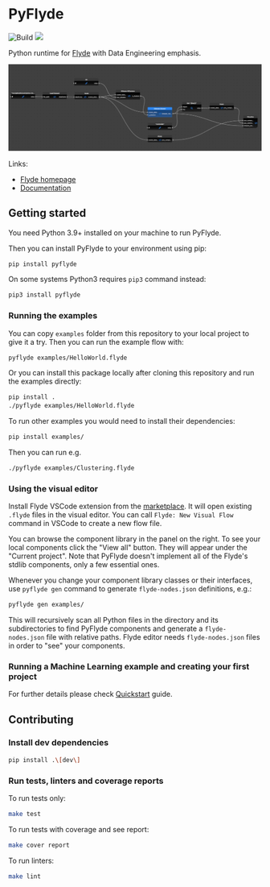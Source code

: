 # PyFlyde

![Build](https://github.com/trustmaster/pyflyde/actions/workflows/python-package.yml/badge.svg)
[<img src="https://readthedocs.org/projects/pyflyde/badge/">](https://pyflyde.readthedocs.io/en/latest/)

Python runtime for [Flyde](https://github.com/flydelabs/flyde) with Data Engineering emphasis.

![Example graph running K-means clustering with Pandas and Scikit-learn](https://github.com/trustmaster/pyflyde/blob/main/clustering_example.webp?raw=true)

Links:

- [Flyde homepage](https://flyde.dev)
- [Documentation](https://pyflyde.readthedocs.io/en/latest/)

## Getting started

You need Python 3.9+ installed on your machine to run PyFlyde.

Then you can install PyFlyde to your environment using pip:

```bash
pip install pyflyde
```

On some systems Python3 requires `pip3` command instead:

```bash
pip3 install pyflyde
```

### Running the examples

You can copy `examples` folder from this repository to your local project to give it a try. Then you can run the example flow with:

```bash
pyflyde examples/HelloWorld.flyde
```

Or you can install this package locally after cloning this repository and run the examples directly:

```bash
pip install .
./pyflyde examples/HelloWorld.flyde
```

To run other examples you would need to install their dependencies:

```bash
pip install examples/
```

Then you can run e.g.

```bash
./pyflyde examples/Clustering.flyde
```

### Using the visual editor

Install Flyde VSCode extension from the [marketplace](https://marketplace.visualstudio.com/items?itemName=flyde.flyde-vscode). It will open existing `.flyde` files in the visual editor. You can call `Flyde: New Visual Flow` command in VSCode to create a new flow file.

You can browse the component library in the panel on the right. To see your local components click the "View all" button. They will appear under the "Current project". Note that PyFlyde doesn't implement all of the Flyde's stdlib components, only a few essential ones.

Whenever you change your component library classes or their interfaces, use `pyflyde gen` command to generate `flyde-nodes.json` definitions, e.g.:

```bash
pyflyde gen examples/
```

This will recursively scan all Python files in the directory and its subdirectories to find PyFlyde components and generate a `flyde-nodes.json` file with relative paths. Flyde editor needs `flyde-nodes.json` files in order to "see" your components.

### Running a Machine Learning example and creating your first project

For further details please check [Quickstart](https://pyflyde.readthedocs.io/en/latest/quickstart/) guide.

## Contributing

### Install dev dependencies

```bash
pip install .\[dev\]
```

### Run tests, linters and coverage reports

To run tests only:

```bash
make test
```

To run tests with coverage and see report:

```bash
make cover report
```

To run linters:

```bash
make lint
```
